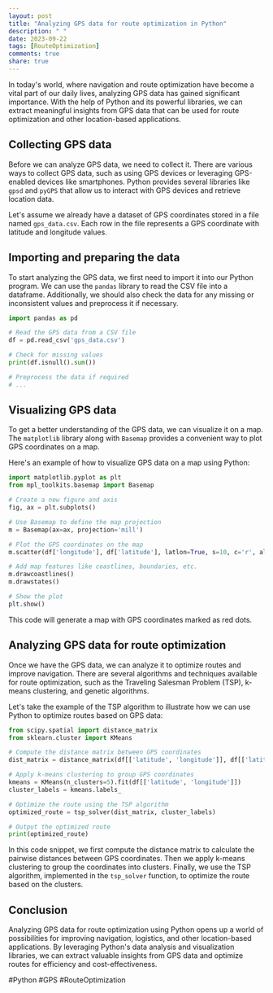 ```yaml
---
layout: post
title: "Analyzing GPS data for route optimization in Python"
description: " "
date: 2023-09-22
tags: [RouteOptimization]
comments: true
share: true
---
```


In today's world, where navigation and route optimization have become a vital part of our daily lives, analyzing GPS data has gained significant importance. With the help of Python and its powerful libraries, we can extract meaningful insights from GPS data that can be used for route optimization and other location-based applications.

## Collecting GPS data

Before we can analyze GPS data, we need to collect it. There are various ways to collect GPS data, such as using GPS devices or leveraging GPS-enabled devices like smartphones. Python provides several libraries like `gpsd` and `pyGPS` that allow us to interact with GPS devices and retrieve location data.

Let's assume we already have a dataset of GPS coordinates stored in a file named `gps_data.csv`. Each row in the file represents a GPS coordinate with latitude and longitude values.

## Importing and preparing the data

To start analyzing the GPS data, we first need to import it into our Python program. We can use the `pandas` library to read the CSV file into a dataframe. Additionally, we should also check the data for any missing or inconsistent values and preprocess it if necessary.

```python
import pandas as pd

# Read the GPS data from a CSV file
df = pd.read_csv('gps_data.csv')

# Check for missing values
print(df.isnull().sum())

# Preprocess the data if required
# ...
```

## Visualizing GPS data

To get a better understanding of the GPS data, we can visualize it on a map. The `matplotlib` library along with `Basemap` provides a convenient way to plot GPS coordinates on a map.

Here's an example of how to visualize GPS data on a map using Python:

```python
import matplotlib.pyplot as plt
from mpl_toolkits.basemap import Basemap

# Create a new figure and axis
fig, ax = plt.subplots()

# Use Basemap to define the map projection
m = Basemap(ax=ax, projection='mill')

# Plot the GPS coordinates on the map
m.scatter(df['longitude'], df['latitude'], latlon=True, s=10, c='r', alpha=0.5)

# Add map features like coastlines, boundaries, etc.
m.drawcoastlines()
m.drawstates()

# Show the plot
plt.show()
```

This code will generate a map with GPS coordinates marked as red dots.

## Analyzing GPS data for route optimization

Once we have the GPS data, we can analyze it to optimize routes and improve navigation. There are several algorithms and techniques available for route optimization, such as the Traveling Salesman Problem (TSP), k-means clustering, and genetic algorithms.

Let's take the example of the TSP algorithm to illustrate how we can use Python to optimize routes based on GPS data:

```python
from scipy.spatial import distance_matrix
from sklearn.cluster import KMeans

# Compute the distance matrix between GPS coordinates
dist_matrix = distance_matrix(df[['latitude', 'longitude']], df[['latitude', 'longitude']])

# Apply k-means clustering to group GPS coordinates
kmeans = KMeans(n_clusters=5).fit(df[['latitude', 'longitude']])
cluster_labels = kmeans.labels_

# Optimize the route using the TSP algorithm
optimized_route = tsp_solver(dist_matrix, cluster_labels)

# Output the optimized route
print(optimized_route)
```

In this code snippet, we first compute the distance matrix to calculate the pairwise distances between GPS coordinates. Then we apply k-means clustering to group the coordinates into clusters. Finally, we use the TSP algorithm, implemented in the `tsp_solver` function, to optimize the route based on the clusters.

## Conclusion

Analyzing GPS data for route optimization using Python opens up a world of possibilities for improving navigation, logistics, and other location-based applications. By leveraging Python's data analysis and visualization libraries, we can extract valuable insights from GPS data and optimize routes for efficiency and cost-effectiveness.

#Python #GPS #RouteOptimization
